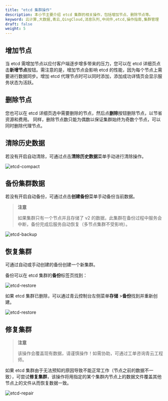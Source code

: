 ```yaml
---
title: "etcd 集群操作"
description: 本小节主要介绍 etcd 集群的相关操作，包括增加节点、删除节点等。
keyword: 云计算,大数据,青云,QingCloud,消息队列,中间件,etcd,操作指南,集群管理
draft: false
weight: 5
---
```


## 增加节点

当 etcd 需增加节点以应付客户端逐步增多带来的压力，您可以在 etcd 详细页点击**新增节点**按钮。需注意的是，增加节点会影响 etcd 的性能，因为每个节点上需要进行数据同步。增加 etcd 代理节点时可以同时添加，添加成功详情页会显示服务状态为活跃。

## 删除节点

您也可以在 etcd 详细页选中需要删除的节点，然后点**删除**按钮删除节点，以节省资源和费用。 同样，删除节点数只能为偶数以保证集群始终为奇数个节点，可以同时删除代理节点。

## 清除历史数据

若没有开启自动清除，可通过点击**清除历史数据**菜单手动进行清除操作。

![etcd-compact](/middware/etcd/images/etcd-compact.png)

## 备份集群数据

若没有开启自动备份，可通过点击**创建备份**菜单手动备份当前数据。

> **注意**
>
> 如果集群只有一个节点并且存储了 v2 的数据，此集群在备份过程中服务会中断，备份完成后服务自动恢复（多节点集群不受影响）。

![etcd-backup](/middware/etcd/images/etcd-backup.png)

## 恢复集群

可通过自动或手动创建的备份创建一个新集群。

备份可以在 etcd 集群的**备份**标签页找到：

![etcd-restore](/middware/etcd/images/etcd-restore.png)

如果 etcd 集群已删除，可以通过青云控制台左侧菜单**存储** >**备份**找到并重新创建。

![etcd-restore](/middware/etcd/images/etcd-restore-2.png)

## 修复集群

> **注意**
>
> 该操作会覆盖现有数据，请谨慎操作！如需协助，可通过工单咨询青云工程师。

如果 etcd 集群由于无法预知的原因导致不能正常工作（节点之前的数据不一致），可尝试**修复集群**，该操作将用指定的某个集群内节点上的数据文件覆盖其他节点上的文件从而恢复数据一致。

![etcd-repair](/middware/etcd/images/etcd-repair.png)



